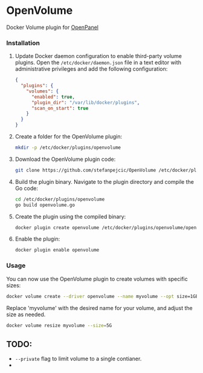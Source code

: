 # OpenVolume
Docker Volume plugin for [OpenPanel](https://openpanel.co)


### Installation

1. Update Docker daemon configuration to enable third-party volume plugins. Open the `/etc/docker/daemon.json` file in a text editor with administrative privileges and add the following configuration:

    ```json
    {
      "plugins": {
        "volumes": {
          "enabled": true,
          "plugin_dir": "/var/lib/docker/plugins",
          "scan_on_start": true
        }
      }
    }
    ```

2. Create a folder for the OpenVolume plugin:

    ```bash
    mkdir -p /etc/docker/plugins/openvolume
    ```

3. Download the OpenVolume plugin code:

    ```bash
    git clone https://github.com/stefanpejcic/OpenVolume /etc/docker/plugins/openvolume
    ```

4. Build the plugin binary. Navigate to the plugin directory and compile the Go code:

    ```bash
    cd /etc/docker/plugins/openvolume
    go build openvolume.go
    ```

5. Create the plugin using the compiled binary:

    ```bash
    docker plugin create openvolume /etc/docker/plugins/openvolume/openvolume
    ```

6. Enable the plugin:

    ```bash
    docker plugin enable openvolume
    ```

### Usage

You can now use the OpenVolume plugin to create volumes with specific sizes:


```bash
docker volume create --driver openvolume --name myvolume --opt size=1GB
```

Replace 'myvolume' with the desired name for your volume, and adjust the size as needed.


```bash
docker volume resize myvolume --size=5G
```


## TODO:
- `--private` flag to limit volume to a single contianer.
- 

